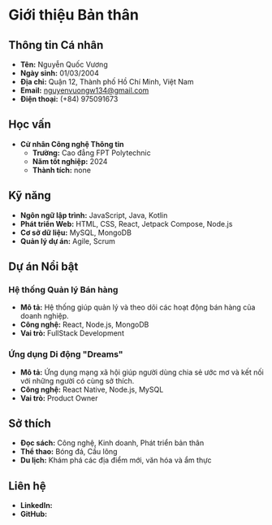 # Giới thiệu Bản thân

## Thông tin Cá nhân
- **Tên:** Nguyễn Quốc Vương
- **Ngày sinh:** 01/03/2004
- **Địa chỉ:** Quận 12, Thành phố Hồ Chí Minh, Việt Nam
- **Email:** nguyenvuongw134@gmail.com
- **Điện thoại:** (+84) 975091673

## Học vấn
- **Cử nhân Công nghệ Thông tin**
  - **Trường:** Cao đẳng FPT Polytechnic
  - **Năm tốt nghiệp:** 2024
  - **Thành tích:** none

## Kỹ năng
- **Ngôn ngữ lập trình:** JavaScript, Java, Kotlin
- **Phát triển Web:** HTML, CSS, React, Jetpack Compose, Node.js
- **Cơ sở dữ liệu:** MySQL, MongoDB
- **Quản lý dự án:** Agile, Scrum

## Dự án Nổi bật
### Hệ thống Quản lý Bán hàng
- **Mô tả:** Hệ thống giúp quản lý và theo dõi các hoạt động bán hàng của doanh nghiệp.
- **Công nghệ:** React, Node.js, MongoDB
- **Vai trò:** FullStack Development

### Ứng dụng Di động "Dreams"
- **Mô tả:** Ứng dụng mạng xã hội giúp người dùng chia sẻ ước mơ và kết nối với những người có cùng sở thích.
- **Công nghệ:** React Native, Node.js, MySQL
- **Vai trò:** Product Owner

## Sở thích
- **Đọc sách:** Công nghệ, Kinh doanh, Phát triển bản thân
- **Thể thao:** Bóng đá, Cầu lông
- **Du lịch:** Khám phá các địa điểm mới, văn hóa và ẩm thực

## Liên hệ
- **LinkedIn:** 
- **GitHub:** 
